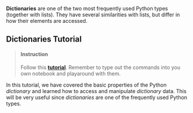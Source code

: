 

**Dictionaries** are one of the two most frequently used Python types (together with lists). They have several similarities with lists, but differ in how their elements are accessed.

## Dictionaries Tutorial

> #### Instruction
> Follow this [**tutorial**](https://realpython.com/python-dicts/). Remember to type out the commands into you own notebook and playaround with them.


In this tutorial, we have covered the basic properties of the Python _dictionary_ and learned how to access and manipulate _dictionary_ data. This will be very useful since _dictionaries_ are one of the frequently used Python types.





